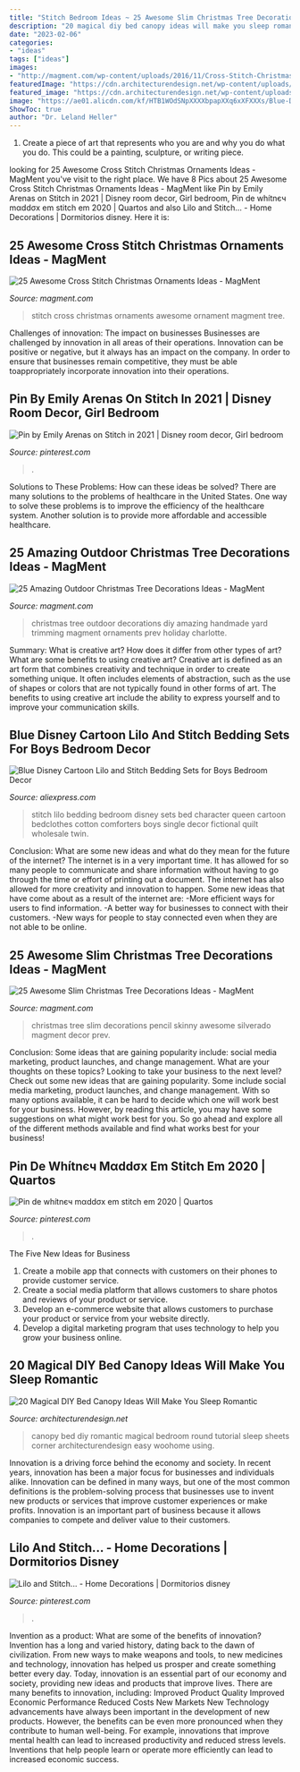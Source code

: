 ```yaml
---
title: "Stitch Bedroom Ideas ~ 25 Awesome Slim Christmas Tree Decorations Ideas"
description: "20 magical diy bed canopy ideas will make you sleep romantic"
date: "2023-02-06"
categories:
- "ideas"
tags: ["ideas"]
images:
- "http://magment.com/wp-content/uploads/2016/11/Cross-Stitch-Christmas-Tree-Ornament-2016.jpg"
featuredImage: "https://cdn.architecturendesign.net/wp-content/uploads/2015/07/AD-DIY-Bed-Canopy-20.jpg"
featured_image: "https://cdn.architecturendesign.net/wp-content/uploads/2015/07/AD-DIY-Bed-Canopy-20.jpg"
image: "https://ae01.alicdn.com/kf/HTB1WOdSNpXXXXbpapXXq6xXFXXXs/Blue-Disney-Cartoon-Lilo-and-Stitch-Bedding-Sets-for-Boys-Bedroom-Decor-Cotton-Bedclothes-Comforters-Single.jpg"
ShowToc: true
author: "Dr. Leland Heller"
---
```



1. Create a piece of art that represents who you are and why you do what you do. This could be a painting, sculpture, or writing piece. 

	

		
looking for 25 Awesome Cross Stitch Christmas Ornaments Ideas - MagMent you've visit to the right place. We have 8 Pics about 25 Awesome Cross Stitch Christmas Ornaments Ideas - MagMent like Pin by Emily Arenas on Stitch in 2021 | Disney room decor, Girl bedroom, Pin de whítnєч mαddσх em stitch em 2020 | Quartos and also Lilo and Stitch... - Home Decorations | Dormitorios disney. Here it is:
		
    
## 25 Awesome Cross Stitch Christmas Ornaments Ideas - MagMent

<img loading=lazy src="http://magment.com/wp-content/uploads/2016/11/Cross-Stitch-Christmas-Tree-Ornament-2016.jpg" onerror="this.onerror=null;this.src='https://tse2.mm.bing.net/th?id=OIP.J_G1IFu4Nl2GNzipLVPSQQHaJ4&amp;pid=15.1';" alt="25 Awesome Cross Stitch Christmas Ornaments Ideas - MagMent">

_Source: magment.com_

>stitch cross christmas ornaments awesome ornament magment tree. 

	

Challenges of innovation: The impact on businesses
Businesses are challenged by innovation in all areas of their operations. Innovation can be positive or negative, but it always has an impact on the company. In order to ensure that businesses remain competitive, they must be able toappropriately incorporate innovation into their operations.

    
## Pin By Emily Arenas On Stitch In 2021 | Disney Room Decor, Girl Bedroom

<img loading=lazy src="https://i.pinimg.com/736x/0a/97/2f/0a972f7c2708709aa3a9605937f41c62.jpg" onerror="this.onerror=null;this.src='https://tse1.mm.bing.net/th?id=OIP.qxAXWCv-AfiUVBzF7TsyAQHaJA&amp;pid=15.1';" alt="Pin by Emily Arenas on Stitch in 2021 | Disney room decor, Girl bedroom">

_Source: pinterest.com_

>. 

	

Solutions to These Problems: How can these ideas be solved?
There are many solutions to the problems of healthcare in the United States. One way to solve these problems is to improve the efficiency of the healthcare system. Another solution is to provide more affordable and accessible healthcare.

    
## 25 Amazing Outdoor Christmas Tree Decorations Ideas - MagMent

<img loading=lazy src="http://www.magment.com/wp-content/uploads/2016/10/DIY-Outdoor-Christmas-Tree-2.jpg" onerror="this.onerror=null;this.src='https://tse4.mm.bing.net/th?id=OIP.dQ9EU1ju-YuNlOg3-xusEQHaLI&amp;pid=15.1';" alt="25 Amazing Outdoor Christmas Tree Decorations Ideas - MagMent">

_Source: magment.com_

>christmas tree outdoor decorations diy amazing handmade yard trimming magment ornaments prev holiday charlotte. 

	

Summary: What is creative art? How does it differ from other types of art? What are some benefits to using creative art?
Creative art is defined as an art form that combines creativity and technique in order to create something unique. It often includes elements of abstraction, such as the use of shapes or colors that are not typically found in other forms of art. The benefits to using creative art include the ability to express yourself and to improve your communication skills.

    
## Blue Disney Cartoon Lilo And Stitch Bedding Sets For Boys Bedroom Decor

<img loading=lazy src="https://ae01.alicdn.com/kf/HTB1WOdSNpXXXXbpapXXq6xXFXXXs/Blue-Disney-Cartoon-Lilo-and-Stitch-Bedding-Sets-for-Boys-Bedroom-Decor-Cotton-Bedclothes-Comforters-Single.jpg" onerror="this.onerror=null;this.src='https://tse3.mm.bing.net/th?id=OIP.78Xx1OKCNTSEmcqk06CKbwHaHD&amp;pid=15.1';" alt="Blue Disney Cartoon Lilo and Stitch Bedding Sets for Boys Bedroom Decor">

_Source: aliexpress.com_

>stitch lilo bedding bedroom disney sets bed character queen cartoon bedclothes cotton comforters boys single decor fictional quilt wholesale twin. 

	

Conclusion: What are some new ideas and what do they mean for the future of the internet?
The internet is in a very important time. It has allowed for so many people to communicate and share information without having to go through the time or effort of printing out a document. The internet has also allowed for more creativity and innovation to happen. Some new ideas that have come about as a result of the internet are: 
-More efficient ways for users to find information.
-A better way for businesses to connect with their customers. 
-New ways for people to stay connected even when they are not able to be online.

    
## 25 Awesome Slim Christmas Tree Decorations Ideas - MagMent

<img loading=lazy src="https://www.magment.com/wp-content/uploads/2016/10/Slim-Silverado-Christmas-Tree-Ideas.jpg" onerror="this.onerror=null;this.src='https://tse2.mm.bing.net/th?id=OIP.08jMYKbFF23SMSkejxfvkgHaJQ&amp;pid=15.1';" alt="25 Awesome Slim Christmas Tree Decorations Ideas - MagMent">

_Source: magment.com_

>christmas tree slim decorations pencil skinny awesome silverado magment decor prev. 

	

Conclusion: Some ideas that are gaining popularity include: social media marketing, product launches, and change management. What are your thoughts on these topics?
Looking to take your business to the next level? Check out some new ideas that are gaining popularity. Some include social media marketing, product launches, and change management. With so many options available, it can be hard to decide which one will work best for your business. However, by reading this article, you may have some suggestions on what might work best for you. So go ahead and explore all of the different methods available and find what works best for your business!

    
## Pin De Whítnєч Mαddσх Em Stitch Em 2020 | Quartos

<img loading=lazy src="https://i.pinimg.com/736x/f1/07/8c/f1078c081c555a13b01b51f02e2f2594.jpg" onerror="this.onerror=null;this.src='https://tse4.mm.bing.net/th?id=OIP.GnrV1Rb0WATaw6kVid1efgHaHO&amp;pid=15.1';" alt="Pin de whítnєч mαddσх em stitch em 2020 | Quartos">

_Source: pinterest.com_

>. 

	

The Five New Ideas for Business
1. Create a mobile app that connects with customers on their phones to provide customer service. 
2. Create a social media platform that allows customers to share photos and reviews of your product or service. 
3. Develop an e-commerce website that allows customers to purchase your product or service from your website directly. 
4. Develop a digital marketing program that uses technology to help you grow your business online.

    
## 20 Magical DIY Bed Canopy Ideas Will Make You Sleep Romantic

<img loading=lazy src="https://cdn.architecturendesign.net/wp-content/uploads/2015/07/AD-DIY-Bed-Canopy-20.jpg" onerror="this.onerror=null;this.src='https://tse3.mm.bing.net/th?id=OIP.hMusZttymJ7MMqjgFvFkxQHaJ4&amp;pid=15.1';" alt="20 Magical DIY Bed Canopy Ideas Will Make You Sleep Romantic">

_Source: architecturendesign.net_

>canopy bed diy romantic magical bedroom round tutorial sleep sheets corner architecturendesign easy woohome using. 

	

Innovation is a driving force behind the economy and society. In recent years, innovation has been a major focus for businesses and individuals alike. Innovation can be defined in many ways, but one of the most common definitions is the problem-solving process that businesses use to invent new products or services that improve customer experiences or make profits. Innovation is an important part of business because it allows companies to compete and deliver value to their customers.

    
## Lilo And Stitch... - Home Decorations | Dormitorios Disney

<img loading=lazy src="http://media-cache-ak0.pinimg.com/1200x/bc/30/a9/bc30a919c7cbe09e8f2da0726158ea47.jpg" onerror="this.onerror=null;this.src='https://tse4.mm.bing.net/th?id=OIP.MqeSRLOpyLtLNjqRo5VkEAHaFj&amp;pid=15.1';" alt="Lilo and Stitch... - Home Decorations | Dormitorios disney">

_Source: pinterest.com_

>. 

	

Invention as a product: What are some of the benefits of innovation?
Invention has a long and varied history, dating back to the dawn of civilization. From new ways to make weapons and tools, to new medicines and technology, innovation has helped us prosper and create something better every day. Today, innovation is an essential part of our economy and society, providing new ideas and products that improve lives. There are many benefits to innovation, including: 
Improved Product Quality 
Improved Economic Performance 
Reduced Costs 
New Markets 
New Technology advancements have always been important in the development of new products. However, the benefits can be even more pronounced when they contribute to human well-being. For example, innovations that improve mental health can lead to increased productivity and reduced stress levels. Inventions that help people learn or operate more efficiently can lead to increased economic success.

